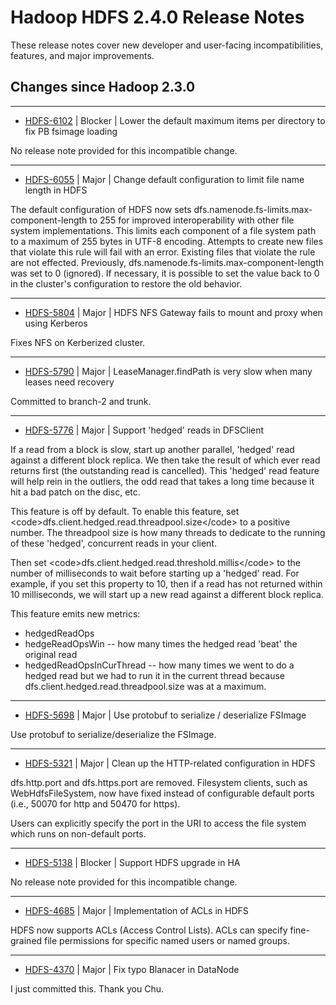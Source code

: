# Hadoop HDFS 2.4.0 Release Notes

These release notes cover  new developer and user-facing incompatibilities, features, and major improvements.

## Changes since Hadoop 2.3.0

---

* [HDFS-6102](https://issues.apache.org/jira/browse/HDFS-6102) | Blocker | Lower the default maximum items per directory to fix PB fsimage loading

No release note provided for this incompatible change.

---

* [HDFS-6055](https://issues.apache.org/jira/browse/HDFS-6055) | Major | Change default configuration to limit file name length in HDFS

The default configuration of HDFS now sets dfs.namenode.fs-limits.max-component-length to 255 for improved interoperability with other file system implementations.  This limits each component of a file system path to a maximum of 255 bytes in UTF-8 encoding.  Attempts to create new files that violate this rule will fail with an error.  Existing files that violate the rule are not effected.  Previously, dfs.namenode.fs-limits.max-component-length was set to 0 (ignored).  If necessary, it is possible to set the value back to 0 in the cluster's configuration to restore the old behavior.

---

* [HDFS-5804](https://issues.apache.org/jira/browse/HDFS-5804) | Major | HDFS NFS Gateway fails to mount and proxy when using Kerberos

Fixes NFS on Kerberized cluster.

---

* [HDFS-5790](https://issues.apache.org/jira/browse/HDFS-5790) | Major | LeaseManager.findPath is very slow when many leases need recovery

Committed to branch-2 and trunk.

---

* [HDFS-5776](https://issues.apache.org/jira/browse/HDFS-5776) | Major | Support 'hedged' reads in DFSClient

If a read from a block is slow, start up another parallel, 'hedged' read against a different block replica.  We then take the result of which ever read returns first (the outstanding read is cancelled).  This 'hedged' read feature will help rein in the outliers, the odd read that takes a long time because it hit a bad patch on the disc, etc.

This feature is off by default.  To enable this feature, set &lt;code&gt;dfs.client.hedged.read.threadpool.size&lt;/code&gt; to a positive number.  The threadpool size is how many threads to dedicate to the running of these 'hedged', concurrent reads in your client.

Then set &lt;code&gt;dfs.client.hedged.read.threshold.millis&lt;/code&gt; to the number of milliseconds to wait before starting up a 'hedged' read.  For example, if you set this property to 10, then if a read has not returned within 10 milliseconds, we will start up a new read against a different block replica.

This feature emits new metrics:

+ hedgedReadOps
+ hedgeReadOpsWin -- how many times the hedged read 'beat' the original read
+ hedgedReadOpsInCurThread -- how many times we went to do a hedged read but we had to run it in the current thread because dfs.client.hedged.read.threadpool.size was at a maximum.

---

* [HDFS-5698](https://issues.apache.org/jira/browse/HDFS-5698) | Major | Use protobuf to serialize / deserialize FSImage

Use protobuf to serialize/deserialize the FSImage.

---

* [HDFS-5321](https://issues.apache.org/jira/browse/HDFS-5321) | Major | Clean up the HTTP-related configuration in HDFS

dfs.http.port and dfs.https.port are removed. Filesystem clients, such as WebHdfsFileSystem, now have fixed instead of configurable default ports (i.e., 50070 for http and 50470 for https).

Users can explicitly specify the port in the URI to access the file system which runs on non-default ports.

---

* [HDFS-5138](https://issues.apache.org/jira/browse/HDFS-5138) | Blocker | Support HDFS upgrade in HA

No release note provided for this incompatible change.

---

* [HDFS-4685](https://issues.apache.org/jira/browse/HDFS-4685) | Major | Implementation of ACLs in HDFS

HDFS now supports ACLs (Access Control Lists).  ACLs can specify fine-grained file permissions for specific named users or named groups.

---

* [HDFS-4370](https://issues.apache.org/jira/browse/HDFS-4370) | Major | Fix typo Blanacer in DataNode

I just committed this. Thank you Chu.



